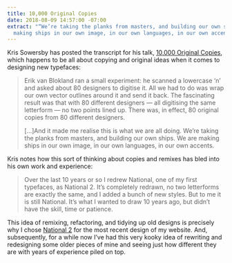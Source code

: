 ```yaml
---
title: 10,000 Original Copies
date: 2018-08-09 14:57:00 -07:00
extract: "“We’re taking the planks from masters, and building our own ships. We are
  making ships in our own image, in our own languages, in our own accents.”"
---
```


Kris Sowersby has posted the transcript for his talk, [10,000 Original Copies](https://klim.co.nz/blog/10000-original-copies/), which happens to be all about copying and original ideas when it comes to designing new typefaces: 

> Erik van Blokland ran a small experiment: he scanned a lowercase ‘n’ and asked about 80 designers to digitise it. All we had to do was wrap our own vector outlines around it and send it back. The fascinating result was that with 80 different designers — all digitising the same letterform — no two points lined up. There was, in effect, 80 original copies from 80 different designers.
>
> [...]And it made me realise this is what we are all doing. We’re taking the planks from masters, and building our own ships. We are making ships in our own image, in our own languages, in our own accents.

Kris notes how this sort of thinking about copies and remixes has bled into his own work and experience:

> Over the last 10 years or so I redrew National, one of my first typefaces, as National 2. It’s completely redrawn, no two letterforms are exactly the same, and I added a bunch of new styles. But to me it is still National. It’s what I wanted to draw 10 years ago, but didn’t have the skill, time or patience.

This idea of remixing, refactoring, and tidying up old designs is precisely why I chose [National 2](https://klim.co.nz/retail-fonts/national-2/) for the most recent design of my website. And, subsequently, for a while now I’ve had this very kooky idea of rewriting and redesigning some older pieces of mine and seeing just how different they are with years of experience piled on top. 